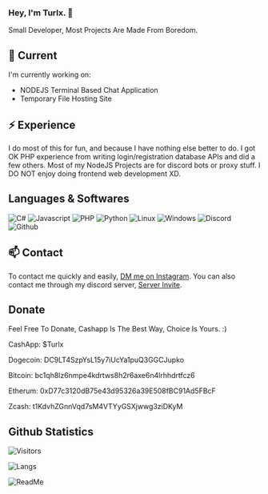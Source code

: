 ### Hey, I'm Turlx. 👋

Small Developer, Most Projects Are Made From Boredom.

## 🔭 Current

I'm currently working on:

- NODEJS Terminal Based Chat Application
- Temporary File Hosting Site

## ⚡️ Experience

I do most of this for fun, and because I have nothing else better to do. I got OK PHP experience from writing login/registration database APIs and did a few others. Most of my NodeJS Projects are for discord bots or proxy stuff. I DO NOT enjoy doing frontend web development XD.


## Languages & Softwares

<p>
  <img alt="C#" src="https://img.shields.io/badge/-C_Sharp-8006c7?style=flat-square&logo=c-sharp&logoColor=white" />
  <img alt="Javascript" src="https://img.shields.io/badge/-Javascript-30312E?style=flat-square&logo=Javascript&logoColor=white" />
  <img alt="PHP" src="https://img.shields.io/badge/-PHP-7377AD?style=flat-square&logo=PHP&logoColor=white" />
  <img alt="Python" src="https://img.shields.io/badge/-Python-cf9006?style=flat-square&logo=Python&logoColor=white" />
  <img alt="Linux" src="https://img.shields.io/badge/-Linux-d3d3d3?style=flat-square&logo=Linux&logoColor=white" />
  <img alt="Windows" src="https://img.shields.io/badge/-Windows-1E90FF?style=flat-square&logo=Windows&logoColor=white" />
  <img alt="Discord" src="https://img.shields.io/badge/-Discord-7289DA?style=flat-square&logo=Discord&logoColor=white" />
  <img alt="Github" src="https://img.shields.io/badge/-Github-6e5494?style=flat-square&logo=github&logoColor=white" />
</p>

## 📫 Contact

To contact me quickly and easily, [DM me on Instagram](https://instagram.com/tur_lx).
You can also contact me through my discord server, [Server Invite](https://discord.gg/VfhrGySMTB).


## Donate

Feel Free To Donate, Cashapp Is The Best Way, Choice Is Yours. :)

CashApp: $Turlx

Dogecoin: DC9LT4SzpYsL15y7iUcYa1puQ3GGCJupko

Bitcoin: bc1qh8lz6nmpe4kdrtws8h2r6axe6n4lrhhdrtfcz6

Etherum: 0xD77c3120dB75e43d95326a39E508fBC91Ad5FBcF

Zcash: t1KdvhZGnnVqd7sM4VTYyGSXjwwg3ziDKyM



## Github Statistics

![Visitors](https://komarev.com/ghpvc/?username=TurlxTheHuman&color=1a1b27&style=plastic)

![Langs](https://github-readme-stats.vercel.app/api/top-langs/?username=TurlxTheHuman&theme=tokyonight&langs_count=4?exclude_repo=discord-file-webhook-upload&layout=compact)

![ReadMe](https://github-readme-stats.vercel.app/api?username=TurlxTheHuman&show_icons=true&theme=tokyonight&layout=compact)
